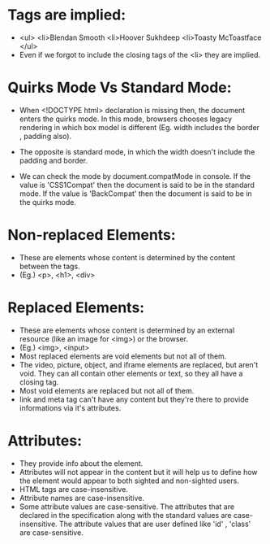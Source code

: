 # Tags are implied:

- \<ul>
  \<li>Blendan Smooth
  \<li>Hoover Sukhdeep
  \<li>Toasty McToastface
  \</ul>
- Even if we forgot to include the closing tags of the \<li> they are implied.

# Quirks Mode Vs Standard Mode:

- When \<!DOCTYPE html> declaration is missing then, the document enters the quirks mode. In this
  mode, browsers chooses legacy rendering in which box model is different (Eg. width includes the
  border , padding also).

- The opposite is standard mode, in which the width doesn't include the padding and border.

- We can check the mode by document.compatMode in console. If the value is 'CSS1Compat' then the
  document is said to be in the standard mode. If the value is 'BackCompat' then the document is said to be in the quirks mode.

# Non-replaced Elements:

- These are elements whose content is determined by the content between the tags.
- (Eg.) \<p>, \<h1>, \<div>

# Replaced Elements:

- These are elements whose content is determined by an external resource (like an image for \<img>) or the browser.
- (Eg.) \<img>, \<input>
- Most replaced elements are void elements but not all of them.
- The video, picture, object, and iframe elements are replaced, but aren't void. They can all contain other elements or text, so they all have a closing tag.
- Most void elements are replaced but not all of them.
- link and meta tag can't have any content but they're there to provide informations via it's attributes.

# Attributes:

- They provide info about the element.
- Attributes will not appear in the content but it will help us to define how the element would appear to both sighted and non-sighted users.
- HTML tags are case-insensitive.
- Attribute names are case-insensitive.
- Some attribute values are case-sensitive. The attributes that are declared in the specification along with the standard values are case-insensitive. The attribute values that are user defined like 'id' , 'class' are case-sensitive.

